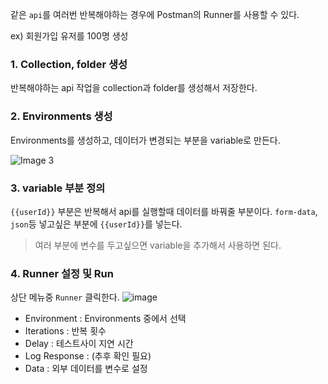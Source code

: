 
같은 `api`를 여러번 반복해야하는 경우에 Postman의 Runner를 사용할 수 있다. 

ex) 회원가입 유저를 100명 생성

### 1. Collection, folder 생성
반복해야하는 api 작업을 collection과 folder를 생성해서 저장한다. 

### 2. Environments 생성 
Environments를 생성하고, 데이터가 변경되는 부분을 variable로 만든다.

![Image 3](https://user-images.githubusercontent.com/45536409/54904203-35677b00-4f21-11e9-9af3-4c0aa4fd5770.png)

### 3. variable 부분 정의
`{{userId}}` 부분은 반복해서 api를 실행할때 데이터를 바꿔줄 부분이다.  `form-data`, `json`등 넣고싶은 부분에 `{{userId}}`를 넣는다. 
> 여러 부분에 변수를 두고싶으면 variable을 추가해서 사용하면 된다.

### 4. Runner 설정 및 Run
상단 메뉴중 `Runner` 클릭한다. 
![image](https://user-images.githubusercontent.com/45536409/55044008-09144180-507c-11e9-9183-fd2c5ae48632.png)
* Environment : Environments 중에서 선택
* Iterations : 반복 횟수
* Delay : 테스트사이 지연 시간
* Log Response : (추후 확인 필요)
* Data : 외부 데이터를 변수로 설정

